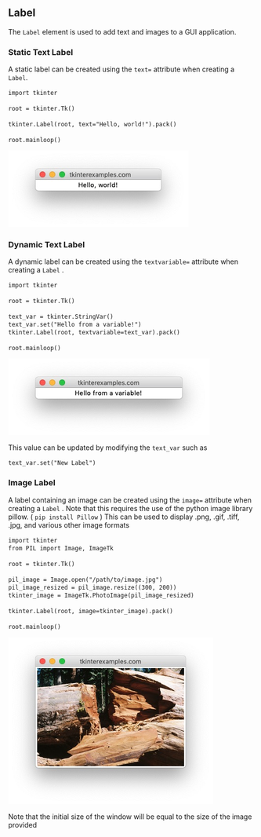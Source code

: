 <head>
  <title>Tkinter Label Widget Examples</title>
  <link rel="“canonical”" href="https://tkinterexamples.com/widgets/label/label.html">
  <meta content= "Examples for using python tkinter label widgets to add text and images to an application " name="description">
  <meta content=
  "tkinter lable examples,python gui labels,tkinter label,tkinter python label,python tkinter label examples,python tkinter label tutorial,python gui label tutorial"
  name="keywords">
</head>

## Label
The `Label` element is used to add text and images to a GUI application.

### Static Text Label
A static label can be created using the `text=` attribute when creating a `Label`.

```
import tkinter

root = tkinter.Tk()

tkinter.Label(root, text="Hello, world!").pack()

root.mainloop()
```

![A static label in tkinter](static.jpg)

### Dynamic Text Label
A dynamic label can be created using the `textvariable=` attribute when creating a `Label` .

```
import tkinter

root = tkinter.Tk()

text_var = tkinter.StringVar()
text_var.set("Hello from a variable!")
tkinter.Label(root, textvariable=text_var).pack()

root.mainloop()
```

![A dynamic label in tkinter](dynamic.jpg)

This value can be updated by modifying the `text_var` such as
```
text_var.set("New Label")
```

### Image Label
A label containing an image can be created using the `image=` attribute when creating a `Label` . Note that this requires the use of the python image library pillow. ( `pip install Pillow` ) This can be used to display .png, .gif, .tiff, .jpg, and various other image formats

```
import tkinter
from PIL import Image, ImageTk

root = tkinter.Tk()

pil_image = Image.open("/path/to/image.jpg")
pil_image_resized = pil_image.resize((300, 200))
tkinter_image = ImageTk.PhotoImage(pil_image_resized)

tkinter.Label(root, image=tkinter_image).pack()

root.mainloop()
```

![An image used as a tkinter label](image.jpg)

Note that the initial size of the window will be equal to the size of the image provided





